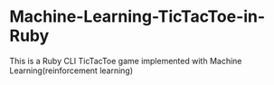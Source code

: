# Machine-Learning-TicTacToe-in-Ruby
This is a Ruby CLI TicTacToe game implemented with Machine Learning(reinforcement learning)
